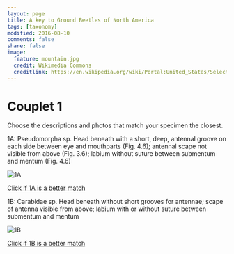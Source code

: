 ```yaml
---
layout: page
title: A key to Ground Beetles of North America
tags: [taxonomy]
modified: 2016-08-10
comments: false
share: false
image:
  feature: mountain.jpg
  credit: Wikimedia Commons
  creditlink: https://en.wikipedia.org/wiki/Portal:United_States/Selected_panorama#/media/File:Mount_Ellinor,_Mount_Washington_Panorama.jpg
---
```


# Couplet 1


Choose the descriptions and photos that match your specimen the closest. 

1A: Pseudomorpha sp.
Head beneath with a short, deep, antennal groove on each side between eye and mouthparts (Fig. 4.6); antennal scape not visible from above (Fig. 3.6); labium without suture between submentum and mentum (Fig. 4.6)

![1A](//klevan.github.io/images/keyfigs/Key1_1_1A.png)

[Click if 1A is a better match](https://en.wikipedia.org/wiki/Pseudomorpha)

1B: Carabidae sp.
Head beneath without short grooves for antennae; scape of antenna visible from above; labium with or without suture between submentum and mentum

![1B](//klevan.github.io/images/keyfigs/Key1_1_1B.png)

[Click if 1B is a better match](//klevan.github.io/dynamicTaxonomy/Key1_2)

